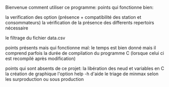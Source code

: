 Bienvenue
comment utiliser ce programme:
points qui fonctionne bien:
  
  la verification des option (présence + compatibilité des station et consommateurs)
  la vérification de la présence des differents repertoirs nécessaire
  
  le filtrage du fichier data.csv
  
  

points présents mais qui fonctionne mal:
  le temps est bien donné mais il comprend parfois la durée de compilation du programme C (lorsque celui ci est recompilé après modification)
  

points qui sont absents de ce projet:
  la libération des neud et variables en C
  la création de graphique
  l'option help -h d'aide
  le triage de minmax selon les surproduction ou sous production

